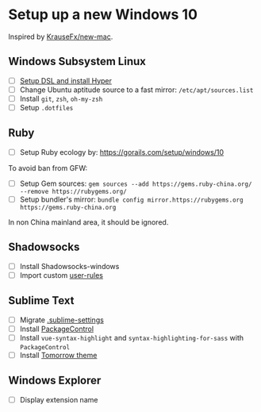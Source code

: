 # Setup up a new Windows 10

Inspired by [KrauseFx/new-mac](https://github.com/KrauseFx/new-mac).

## Windows Subsystem Linux

- [ ] [Setup DSL and install Hyper](https://dev.to/lloydstubber/my-wsl-setup-for-development)
- [ ] Change Ubuntu aptitude source to a fast mirror: `/etc/apt/sources.list`
- [ ] Install `git`, `zsh`, `oh-my-zsh`
- [ ] Setup `.dotfiles`

## Ruby

- [ ] Setup Ruby ecology by: <https://gorails.com/setup/windows/10>

To avoid ban from GFW:

- [ ] Setup Gem sources: `gem sources --add https://gems.ruby-china.org/ --remove https://rubygems.org/`
- [ ] Setup bundler's mirror: `bundle config mirror.https://rubygems.org https://gems.ruby-china.org`

In non China mainland area, it should be ignored.

## Shadowsocks

- [ ] Install Shadowsocks-windows
- [ ] Import custom [user-rules](https://github.com/crispgm/dotfiles/tree/master/Shadowsocks)

## Sublime Text

- [ ] Migrate [.sublime-settings](https://github.com/crispgm/dotfiles/tree/master/Mac/Apps/Sublime)
- [ ] Install [PackageControl](https://packagecontrol.io/)
- [ ] Install `vue-syntax-highlight` and `syntax-highlighting-for-sass` with `PackageControl`
- [ ] Install [Tomorrow theme](https://github.com/chriskempson/tomorrow-theme.git)

## Windows Explorer

- [ ] Display extension name

